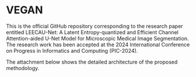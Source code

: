 # VEGAN
This is the official GitHub repository corresponding to the research paper entitled LEECAU-Net: A Latent Entropy-quantized and Efficient Channel Attention-aided U-Net Model for Microscopic Medical Image Segmentation. The research work has been accepted at the 2024 International Conference on Progress in Informatics and Computing (PIC-2024).

The attachment below shows the detailed architecture of the proposed methodology.
